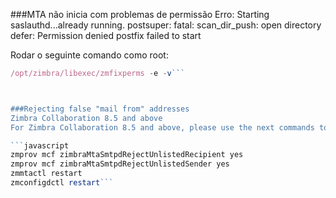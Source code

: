 ###MTA não inicia com problemas de permissão
Erro: Starting saslauthd...already running. postsuper: fatal: scan_dir_push: open directory defer: Permission denied postfix failed to start

Rodar o seguinte comando como root: 
```javascript
/opt/zimbra/libexec/zmfixperms -e -v```



###Rejecting false "mail from" addresses
Zimbra Collaboration 8.5 and above
For Zimbra Collaboration 8.5 and above, please use the next commands to increase the security and reject the logins for users that doesn't exist in the LDAP:

```javascript
zmprov mcf zimbraMtaSmtpdRejectUnlistedRecipient yes
zmprov mcf zimbraMtaSmtpdRejectUnlistedSender yes
zmmtactl restart
zmconfigdctl restart```
